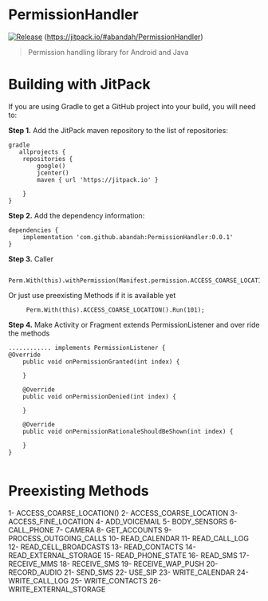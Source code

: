 # PermissionHandler
[![Release](https://jitpack.io/v/abandah/PermissionHandler.svg?style=flat-square)](https://jitpack.io/#abandah/PermissionHandler)
(https://jitpack.io/#abandah/PermissionHandler)
> Permission handling library for Android and Java



Building with JitPack
=====

If you are using Gradle to get a GitHub project into your build, you will need to:

**Step 1.** Add the JitPack maven repository to the list of repositories:

```
gradle
   allprojects {
    repositories {
        google()
        jcenter()
        maven { url 'https://jitpack.io' }

    }
}
```

**Step 2.**  Add the dependency information:

```
dependencies {
    implementation 'com.github.abandah:PermissionHandler:0.0.1'
}
```

**Step 3.**  Caller 

```
     Perm.With(this).withPermission(Manifest.permission.ACCESS_COARSE_LOCATION).Run(101);
```
Or just use preexisting Methods if it is available yet
```
     Perm.With(this).ACCESS_COARSE_LOCATION().Run(101);

```
**Step 4.**  Make Activity or Fragment extends PermissionListener and over ride the methods 

```
............ implements PermissionListener {
@Override
    public void onPermissionGranted(int index) {

    }

    @Override
    public void onPermissionDenied(int index) {

    }

    @Override
    public void onPermissionRationaleShouldBeShown(int index) {

    }
}
        
```
Preexisting Methods
=====
1- ACCESS_COARSE_LOCATION()
2- ACCESS_COARSE_LOCATION
3- ACCESS_FINE_LOCATION
4- ADD_VOICEMAIL
5- BODY_SENSORS
6- CALL_PHONE
7- CAMERA
8- GET_ACCOUNTS
9- PROCESS_OUTGOING_CALLS
10- READ_CALENDAR
11- READ_CALL_LOG
12- READ_CELL_BROADCASTS
13- READ_CONTACTS
14- READ_EXTERNAL_STORAGE
15- READ_PHONE_STATE
16- READ_SMS
17- RECEIVE_MMS
18- RECEIVE_SMS
19- RECEIVE_WAP_PUSH
20- RECORD_AUDIO
21- SEND_SMS
22- USE_SIP
23- WRITE_CALENDAR
24- WRITE_CALL_LOG
25- WRITE_CONTACTS
26- WRITE_EXTERNAL_STORAGE

